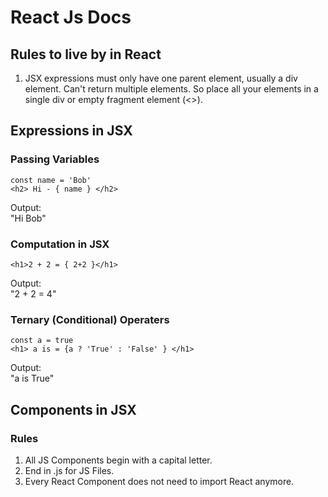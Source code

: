 # React Js Docs

## Rules to live by in React

1. JSX expressions must only have one parent element, usually a div element. Can't return multiple elements. So place all your elements in a single div or empty fragment element (<>).


## Expressions in JSX

### Passing Variables

`const name = 'Bob'`<br>
`<h2> Hi - { name } </h2>`

Output:<br>
"Hi Bob"

### Computation in JSX

`<h1>2 + 2 = { 2+2 }</h1>`

Output:<br>
"2 + 2 = 4"

### Ternary (Conditional) Operaters

`const a = true`<br>
`<h1> a is = {a ? 'True' : 'False' } </h1>`

Output:<br>
"a is True"

## Components in JSX

### Rules

1. All JS Components begin with a capital letter.
2. End in .js for JS Files.
3. Every React Component does not need to import React anymore.



